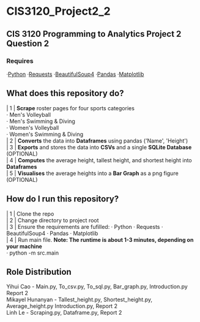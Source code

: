 # CIS3120_Project2_2 
## CIS 3120 Programming to Analytics Project 2 Question 2
### Requires 
·[Python](https://www.python.org/downloads/) 
·[Requests](https://pypi.org/project/requests/)
·[BeautifulSoup4](https://pypi.org/project/beautifulsoup4/)
·[Pandas](https://pypi.org/project/pandas/)
·[Matplotlib](https://pypi.org/project/matplotlib/)

## What does this repository do?

| 1 | **Scrape** roster pages for four sports categories  
        · Men's Volleyball  
        · Men's Swimming & Diving  
        · Women's Volleyball  
        · Women's Swimming & Diving  
| 2 | **Converts** the data into **Dataframes** using pandas ('Name', 'Height')  
| 3 | **Exports** and stores the data into **CSVs** and a single **SQLite Database** (OPTIONAL)  
| 4 | **Computes** the average height, tallest height, and shortest height into **Dataframes**  
| 5 | **Visualises** the average heights into a **Bar Graph** as a png figure (OPTIONAL)  

## How do I run this repository?
| 1 | Clone the repo  
| 2 | Change directory to project root  
| 3 | Ensure the requirements are fufilled: · Python · Requests · BeautifulSoup4 · Pandas · Matplotlib  
| 4 | Run main file.  **Note: The runtime is about 1-3 minutes, depending on your machine**  
        · python -m src.main






## **Role Distribution**
Yihui Cao - Main.py, To_csv.py, To_sql.py, Bar_graph.py, Introduction.py Report 2  
Mikayel Hunanyan - Tallest_height.py, Shortest_height.py, Average_height.py Introduction.py, Report 2  
Linh Le - Scraping.py, Dataframe.py, Report 2  
